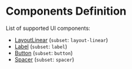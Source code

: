 # Components Definition

List of supported UI components:

- [LayoutLinear](layout-linear.md) (`subset`: `layout-linear`)
- [Label](label.md) (`subset`: `label`)
- [Button](button.md) (`subset`: `button`)
- [Spacer](spacer.md) (`subset`: `spacer`)
